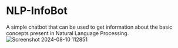 # NLP-InfoBot
A simple chatbot that can be used to get information about the basic concepts present in
Natural Language Processing.
![Screenshot 2024-08-10 112851](https://github.com/user-attachments/assets/6b8f31c2-61d0-403f-8c4b-12de97e20827)
